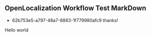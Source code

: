 ## OpenLocalization Workflow Test MarkDown
* 62b753e5-a797-48a7-8883-1f779980afc9 
thanks!

Hello world
